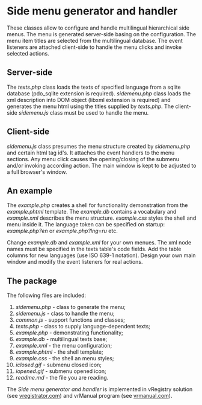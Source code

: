 ﻿Side menu generator and handler
================================

These classes allow to configure and handle multilingual hierarchical side menus. The menu is generated server-side basing on the configuration. The menu item titles are selected from the multilingual database. The event listeners are attached client-side to handle the menu clicks and invoke selected actions.

Server-side
-----------

The *texts.php* class loads the texts of specified language from a sqlite database (pdo_sqlite extension is required). *sidemenu.php* class loads the xml description into DOM object (libxml extension is required) and generates the menu html using the titles supplied by *texts.php*. The client-side *sidemenu.js* class must be used to handle the menu.

Client-side
-----------

*sidemenu.js* class presumes the menu structure created by *sidemenu.php* and certain html tag id's. It attaches the event handlers to the menu sections. Any menu click causes the opening/closing of the submenu and/or invoking according action. The main window is kept to be adjusted to a full browser's window.

An example
----------

The *example.php* creates a shell for functionality demonstration from the *example.phtml* template. The *example.db* contains a vocabulary and *example.xml* describes the menu structure. *example.css* styles the shell and menu inside it. The language token can be specified on startup: *example.php?en* or *example.php?lng=ru* etc. 

Change *example.db* and *example.xml* for your own menues. The xml node names must be specified in the texts table's code fields. Add the table columns for new languages (use ISO 639-1 notation). Design your own main window and modify the event listeners for real actions.

The package
-----------

The following files are included:

1. *sidemenu.php*  - class to generate the menu;
2. *sidemenu.js*  - class to handle the menu;
3. *common.js*    - support functions and classes;
4. *texts.php*  - class to supply language-dependent texts;
5. *example.php*  - demonstrating functionality;
6. *example.db*  - multilingual texts base;
7. *example.xml*  - the menu configuration;
8. *example.phtml*  - the shell template;
9. *example.css*  - the shell an menu styles;
10. *iclosed.gif* - submenu closed icon;
11. *iopened.gif* - submenu opened icon;
12. *readme.md*    - the file you are reading.

The *Side menu generator and handler* is implemented in vRegistry solution (see [vregistrator.com]) and vrManual program (see [vrmanual.com]).

  [vregistrator.com]: http://vregistrator.com/hlp/en
  [vrmanual.com]: http://vrmanual.com
